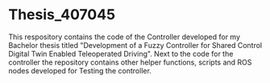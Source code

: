 # Thesis_407045
This respository contains the code of the Controller developed for my Bachelor thesis titled "Development of a Fuzzy Controller for Shared Control Digital Twin Enabled Teleoperated Driving". Next to the code for the controller the repository contains other helper functions, scripts and ROS nodes developed for Testing the controller.

